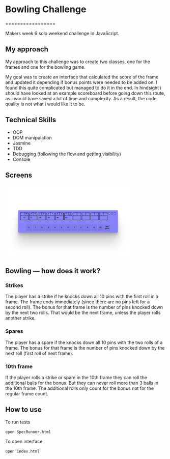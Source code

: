 
# Bowling Challenge
=================

Makers week 6 solo weekend challenge in JavaScript.

## My approach

My approach to this challenge was to create two classes, one for the frames and one for the bowling game. 

My goal was to create an interface that calculated the score of the frame and updated it depending if bonus points were needed to be added on. I found this quite complicated but managed to do it in the end. In hindsight i should have looked at an example scoreboard before going down this route, as i would have saved a lot of time and complexity. As a result, the code quality is not what i would like it to be.

## Technical Skills

- OOP
- DOM manipulation
- Jasmine
- TDD
- Debugging (following the flow and getting visibility)
- Console

## Screens

<img alt ='bowling scorecard' src ="https://raw.githubusercontent.com/frank-mck/bowling-challenge/main/images/Screenshot%202021-07-21%20at%2009.21.00.png"  width="400px" style="display: block;">

## Bowling — how does it work?

### Strikes

The player has a strike if he knocks down all 10 pins with the first roll in a frame. The frame ends immediately (since there are no pins left for a second roll). The bonus for that frame is the number of pins knocked down by the next two rolls. That would be the next frame, unless the player rolls another strike.

### Spares

The player has a spare if the knocks down all 10 pins with the two rolls of a frame. The bonus for that frame is the number of pins knocked down by the next roll (first roll of next frame).

### 10th frame

If the player rolls a strike or spare in the 10th frame they can roll the additional balls for the bonus. But they can never roll more than 3 balls in the 10th frame. The additional rolls only count for the bonus not for the regular frame count.

## How to use

To run tests
```
open SpecRunner.html
```
To open interface
```
open index.html
```